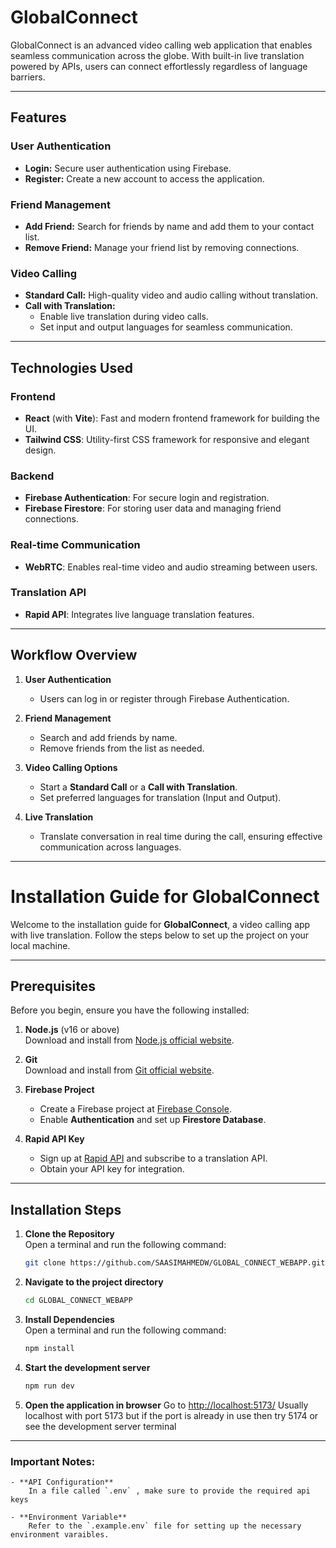# GlobalConnect

GlobalConnect is an advanced video calling web application that enables seamless communication across the globe. With built-in live translation powered by APIs, users can connect effortlessly regardless of language barriers.

---

## Features

### **User Authentication**
- **Login:** Secure user authentication using Firebase.
- **Register:** Create a new account to access the application.

### **Friend Management**
- **Add Friend:** Search for friends by name and add them to your contact list.
- **Remove Friend:** Manage your friend list by removing connections.

### **Video Calling**
- **Standard Call:** High-quality video and audio calling without translation.
- **Call with Translation:**  
  - Enable live translation during video calls.
  - Set input and output languages for seamless communication.

---

## Technologies Used

### **Frontend**
- **React** (with **Vite**): Fast and modern frontend framework for building the UI.
- **Tailwind CSS**: Utility-first CSS framework for responsive and elegant design.

### **Backend**
- **Firebase Authentication**: For secure login and registration.
- **Firebase Firestore**: For storing user data and managing friend connections.

### **Real-time Communication**
- **WebRTC**: Enables real-time video and audio streaming between users.

### **Translation API**
- **Rapid API**: Integrates live language translation features.

---

## Workflow Overview

1. **User Authentication**  
   - Users can log in or register through Firebase Authentication.

2. **Friend Management**  
   - Search and add friends by name.  
   - Remove friends from the list as needed.

3. **Video Calling Options**  
   - Start a **Standard Call** or a **Call with Translation**.  
   - Set preferred languages for translation (Input and Output).

4. **Live Translation**  
   - Translate conversation in real time during the call, ensuring effective communication across languages.

---

# Installation Guide for GlobalConnect

Welcome to the installation guide for **GlobalConnect**, a video calling app with live translation. Follow the steps below to set up the project on your local machine.

---

## Prerequisites

Before you begin, ensure you have the following installed:

1. **Node.js** (v16 or above)  
   Download and install from [Node.js official website](https://nodejs.org).

2. **Git**  
   Download and install from [Git official website](https://git-scm.com).

3. **Firebase Project**  
   - Create a Firebase project at [Firebase Console](https://console.firebase.google.com).
   - Enable **Authentication** and set up **Firestore Database**.

4. **Rapid API Key**  
   - Sign up at [Rapid API](https://rapidapi.com) and subscribe to a translation API.
   - Obtain your API key for integration.

---

## Installation Steps

1. **Clone the Repository**  
   Open a terminal and run the following command:
   ```bash
   git clone https://github.com/SAASIMAHMEDW/GLOBAL_CONNECT_WEBAPP.git
   ```
2. **Navigate to the project directory** 
    ```bash
   cd GLOBAL_CONNECT_WEBAPP
   ```
3. **Install Dependencies**  
   Open a terminal and run the following command:
   ```bash
   npm install
   ```
4. **Start the development server** 
    ```bash
   npm run dev
   ```
5. **Open the application in browser**
    Go to [http://localhost:5173/](http://localhost:5173/)
    Usually localhost with port 5173
    but if the port is already in use then try 5174 or see the development server terminal

---
### Important Notes:
    - **API Configuration**
        In a file called `.env` , make sure to provide the required api keys
    
    - **Environment Variable**
        Refer to the `.example.env` file for setting up the necessary environment varaibles.

